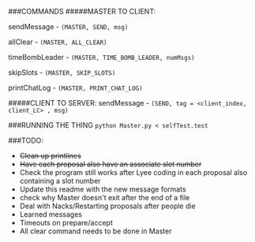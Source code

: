 ###COMMANDS
#####MASTER TO CLIENT:

sendMessage - `(MASTER, SEND, msg)`

allClear - `(MASTER, ALL_CLEAR)`

timeBombLeader - `(MASTER, TIME_BOMB_LEADER, numMsgs)`

skipSlots - `(MASTER, SKIP_SLOTS)`

printChatLog - `(MASTER, PRINT_CHAT_LOG)`

#####CLIENT TO SERVER:
sendMessage - `(SEND, tag = <client_index, client_LC> , msg)`

###RUNNING THE THING
`python Master.py < selfTest.test`

###TODO:
- ~~Clean up printlines~~
- ~~Have each proposal also have an associate slot number~~
- Check the program still works after Lyee coding in each proposal also containing a slot number
- Update this readme with the new message formats
- check why Master doesn't exit after the end of a file
- Deal with Nacks/Restarting proposals after people die
- Learned messages
- Timeouts on prepare/accept
- All clear command needs to be done in Master
